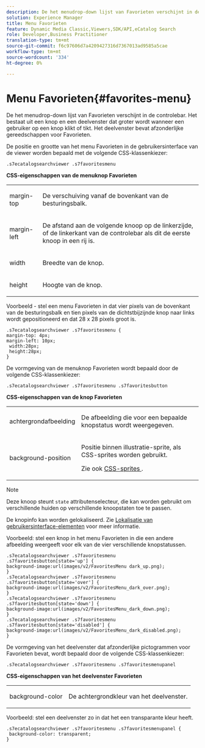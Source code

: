 ```yaml
---
description: De het menudrop-down lijst van Favorieten verschijnt in de controlebar. Het bestaat uit een knop en een deelvenster dat groter wordt wanneer een gebruiker op een knop klikt of tikt. Het deelvenster bevat afzonderlijke gereedschappen voor Favorieten.
solution: Experience Manager
title: Menu Favorieten
feature: Dynamic Media Classic,Viewers,SDK/API,eCatalog Search
role: Developer,Business Practitioner
translation-type: tm+mt
source-git-commit: f6c97606d7a4209427316d7367013ad9585a5cae
workflow-type: tm+mt
source-wordcount: '334'
ht-degree: 0%

---
```



# Menu Favorieten{#favorites-menu}

De het menudrop-down lijst van Favorieten verschijnt in de controlebar. Het bestaat uit een knop en een deelvenster dat groter wordt wanneer een gebruiker op een knop klikt of tikt. Het deelvenster bevat afzonderlijke gereedschappen voor Favorieten.

<!--<a id="section_061E550C1C1D4DB2BD663A898895B38C"></a>-->

De positie en grootte van het menu Favorieten in de gebruikersinterface van de viewer worden bepaald met de volgende CSS-klassenkiezer:

```
.s7ecatalogsearchviewer .s7favoritesmenu
```

**CSS-eigenschappen van de menuknop Favorieten**

<table id="table_C48C56E696304C9BAFEE71BA9EA9A174"> 
 <tbody> 
  <tr> 
   <td colname="col1"> <p> <span class="codeph"> margin-top  </span> </p> </td> 
   <td colname="col2"> <p> De verschuiving vanaf de bovenkant van de besturingsbalk. </p> </td> 
  </tr> 
  <tr> 
   <td colname="col1"> <p> <span class="codeph"> margin-left  </span> </p> </td> 
   <td colname="col2"> <p> De afstand aan de volgende knoop op de linkerzijde, of de linkerkant van de controlebar als dit de eerste knoop in een rij is. </p> </td> 
  </tr> 
  <tr> 
   <td colname="col1"> <p> <span class="codeph"> width </span> </p> </td> 
   <td colname="col2"> <p>Breedte van de knop. </p> </td> 
  </tr> 
  <tr> 
   <td colname="col1"> <p> <span class="codeph"> height  </span> </p> </td> 
   <td colname="col2"> <p>Hoogte van de knop. </p> </td> 
  </tr> 
 </tbody> 
</table>

Voorbeeld - stel een menu Favorieten in dat vier pixels van de bovenkant van de besturingsbalk en tien pixels van de dichtstbijzijnde knop naar links wordt gepositioneerd en dat 28 x 28 pixels groot is.

```
.s7ecatalogsearchviewer .s7favoritesmenu { 
margin-top: 4px; 
margin-left: 10px; 
 width:28px; 
 height:28px; 
}
```

De vormgeving van de menuknop Favorieten wordt bepaald door de volgende CSS-klassenkiezer:

```
.s7ecatalogsearchviewer .s7favoritesmenu .s7favoritesbutton
```

**CSS-eigenschappen van de knop Favorieten**

<table id="table_970D62A1413145E0A964FA9D9F108579"> 
 <tbody> 
  <tr> 
   <td colname="col1"> <p> <span class="codeph"> achtergrondafbeelding  </span> </p> </td> 
   <td colname="col2"> <p> De afbeelding die voor een bepaalde knopstatus wordt weergegeven. </p> </td> 
  </tr> 
  <tr> 
   <td colname="col1"> <p> <span class="codeph"> background-position  </span> </p> </td> 
   <td colname="col2"> <p> Positie binnen illustratie-sprite, als CSS-sprites worden gebruikt. </p> <p>Zie ook <a href="../../../c-html5-s7-aem-asset-viewers/c-html5-ecatsearch-viewer-about/c-html5-ecatsearch-viewer-customizingviewer/c-html5-ecatsearch-viewer-customizingviewer.md#section-9d570f95eb2443aca74c1b02f6e89aff" format="dita" scope="local"> CSS-sprites </a>. </p> </td> 
  </tr> 
 </tbody> 
</table>

>[!NOTE]
>
>Deze knoop steunt `state` attributenselecteur, die kan worden gebruikt om verschillende huiden op verschillende knoopstaten toe te passen.

De knopinfo kan worden gelokaliseerd. Zie [Lokalisatie van gebruikersinterface-elementen](../../../c-html5-s7-aem-asset-viewers/c-html5-ecatsearch-viewer-about/c-html5-ecatsearch-viewer-localization.md#concept-cbfc39344c494eb7b9f6a272cff0cc74) voor meer informatie.

Voorbeeld: stel een knop in het menu Favorieten in die een andere afbeelding weergeeft voor elk van de vier verschillende knopstatussen.

```
.s7ecatalogsearchviewer .s7favoritesmenu .s7favoritesbutton[state='up'] { 
background-image:url(images/v2/FavoritesMenu dark_up.png); 
} 
.s7ecatalogsearchviewer .s7favoritesmenu .s7favoritesbutton[state='over'] { 
background-image:url(images/v2/FavoritesMenu_dark_over.png); 
} 
.s7ecatalogsearchviewer .s7favoritesmenu .s7favoritesbutton[state='down'] { 
background-image:url(images/v2/FavoritesMenu_dark_down.png); 
} 
.s7ecatalogsearchviewer .s7favoritesmenu .s7favoritesbutton[state='disabled'] { 
background-image:url(images/v2/FavoritesMenu_dark_disabled.png); 
}
```

De vormgeving van het deelvenster dat afzonderlijke pictogrammen voor Favorieten bevat, wordt bepaald door de volgende CSS-klassenkiezer:

```
.s7ecatalogsearchviewer .s7favoritesmenu .s7favoritesmenupanel
```

**CSS-eigenschappen van het deelvenster Favorieten**

<table id="table_B57B44C561E94F86BB1B0EC1671F26DB"> 
 <tbody> 
  <tr> 
   <td colname="col1"> <p> <span class="codeph"> background-color  </span> </p> </td> 
   <td colname="col2"> <p>De achtergrondkleur van het deelvenster. </p> </td> 
  </tr> 
 </tbody> 
</table>

Voorbeeld: stel een deelvenster zo in dat het een transparante kleur heeft.

```
.s7ecatalogsearchviewer .s7favoritesmenu .s7favoritesmenupanel { 
 background-color: transparent; 
}
```

